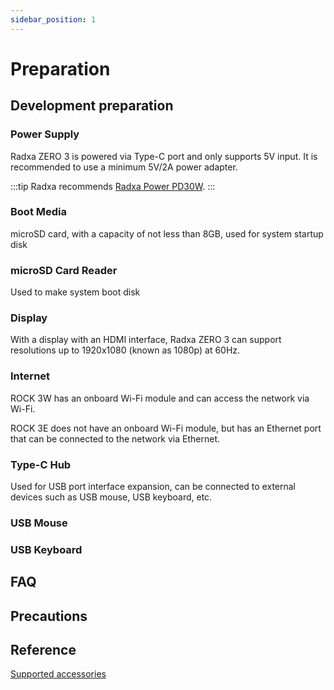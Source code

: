 ```yaml
---
sidebar_position: 1
---
```


# Preparation

## Development preparation

### Power Supply

Radxa ZERO 3 is powered via Type-C port and only supports 5V input. It is recommended to use a minimum 5V/2A power adapter.

:::tip
Radxa recommends [Radxa Power PD30W](../accessories/pd-30w).
:::

### Boot Media

microSD card, with a capacity of not less than 8GB, used for system startup disk

### microSD Card Reader

Used to make system boot disk

### Display

With a display with an HDMI interface, Radxa ZERO 3 can support resolutions up to 1920x1080 (known as 1080p) at 60Hz.

### Internet

ROCK 3W has an onboard Wi-Fi module and can access the network via Wi-Fi.

ROCK 3E does not have an onboard Wi-Fi module, but has an Ethernet port that can be connected to the network via Ethernet.

### Type-C Hub

Used for USB port interface expansion, can be connected to external devices such as USB mouse, USB keyboard, etc.

### USB Mouse

### USB Keyboard

## FAQ

## Precautions

## Reference

[Supported accessories](/zero/zero3/accessories)
